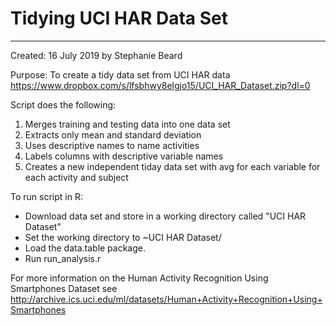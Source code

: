 # Tidying UCI HAR Data Set
---
Created: 16 July 2019 by Stephanie Beard

Purpose: To create a tidy data set from UCI HAR data
https://www.dropbox.com/s/lfsbhwy8elgjo15/UCI_HAR_Dataset.zip?dl=0

Script does the following:
1. Merges training and testing data into one data set
2. Extracts only mean and standard deviation
3. Uses descriptive names to name activities
4. Labels columns with descriptive variable names
5. Creates a new independent tiday data set with avg for each variable for each activity and subject
  
To run script in R:
* Download data set and store in a working directory called "UCI HAR Dataset"
* Set the working directory to ~UCI HAR Dataset/
* Load the data.table package.
* Run run_analysis.r

For more information on the Human Activity Recognition Using Smartphones Dataset see http://archive.ics.uci.edu/ml/datasets/Human+Activity+Recognition+Using+Smartphones
